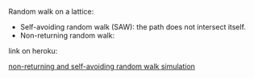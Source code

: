 Random walk on a lattice:
   - Self-avoiding random walk (SAW): the path does not intersect itself.
   - Non-returning random walk: 
   <p>link on heroku:</p>
   <a href =" http://randwalk.herokuapp.com/" > non-returning and  self-avoiding  random walk simulation </a>
   
   
